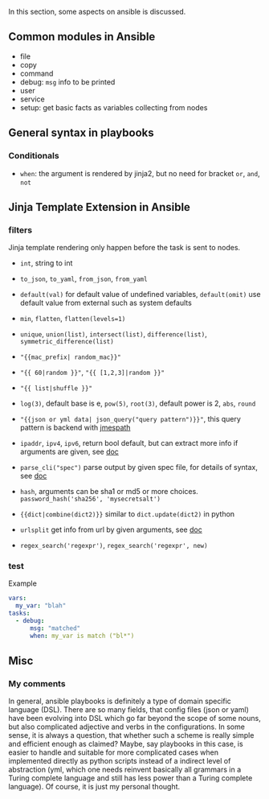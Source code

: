 In this section, some aspects on ansible is discussed.

## Common modules in Ansible

* file
* copy
* command
* debug: `msg` info to be printed
* user
* service
* setup: get basic facts as variables collecting from nodes

## General syntax in playbooks

### Conditionals

* `when`: the argument is rendered by jinja2, but no need for bracket `or`, `and`, `not`

## Jinja Template Extension in Ansible

### filters

Jinja template rendering only happen before the task is sent to nodes.

* `int`, string to int


* `to_json`, `to_yaml`, `from_json`, `from_yaml`
* `default(val)` for default value of undefined variables, `default(omit)` use default value from external such as system defaults
* `min`, `flatten`, `flatten(levels=1)`
* `unique`, `union(list)`, `intersect(list)`, `difference(list)`, `symmetric_difference(list)`
* `"{{mac_prefix| random_mac}}"`
* `"{{ 60|random }}"`, `"{{ [1,2,3]|random }}"`
* `"{{ list|shuffle }}"`
* `log(3)`, default base is e,  `pow(5)`, `root(3)`, default power is 2, `abs`, `round`
* `"{{json or yml data| json_query("query pattern")}}"`, this query pattern is backend with [jmespath](http://jmespath.org/)
* `ipaddr`, `ipv4`, `ipv6`, return bool default, but can extract more info if arguments are given, see [doc](https://docs.ansible.com/ansible/latest/user_guide/playbooks_filters_ipaddr.html)
* `parse_cli("spec")` parse output by given spec file, for details of syntax, see [doc](https://docs.ansible.com/ansible/latest/user_guide/playbooks_filters.html#network-cli-filters)
* `hash`, arguments can be sha1 or md5 or more choices. `password_hash('sha256', 'mysecretsalt')`
* `{{dict|combine(dict2)}}` similar to `dict.update(dict2)` in python
* `urlsplit` get info from url by given arguments, see [doc](https://docs.ansible.com/ansible/latest/user_guide/playbooks_filters.html#url-split-filter)
* `regex_search('regexpr')`, `regex_search('regexpr', new)`

### test

Example

```yaml
vars:
  my_var: "blah"
tasks:
  - debug:
      msg: "matched"
      when: my_var is match ("bl*")
```

## Misc

### My comments

In general, ansible playbooks is definitely a type of domain specific language (DSL). There are so many fields, that config files (json or yaml) have been evolving into DSL which go far beyond the scope of some nouns, but also complicated adjective and verbs in the configurations. In some sense, it is always a question, that whether such a scheme is really simple and efficient enough as claimed? Maybe, say playbooks in this case, is easier to handle and suitable for more complicated cases when implemented directly as python scripts instead of a indirect level of abstraction (yml, which one needs reinvent basically all grammars in a Turing complete language and still has less power than a Turing complete language). Of course, it is just my personal thought.